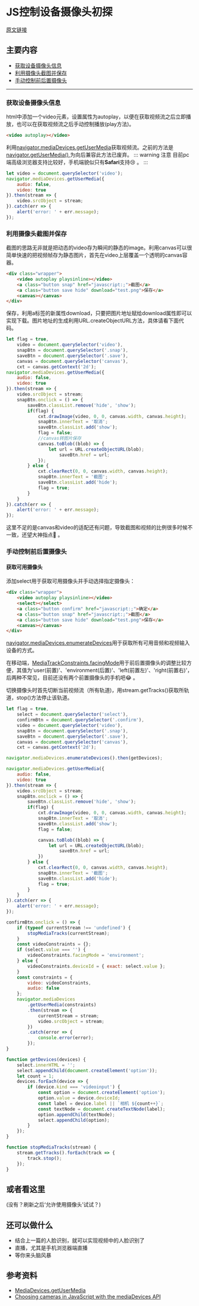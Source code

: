 # JS控制设备摄像头初探

[原文链接](https://denzel.netlify.com/js/camera_in_js_trial.html)

## 主要内容
- [获取设备摄像头信息](#获取设备摄像头信息)
- [利用摄像头截图并保存](#利用摄像头截图并保存)
- [手动控制前后置摄像头](#手动控制前后置摄像头)

<hr>

### 获取设备摄像头信息
html中添加一个video元素，设置属性为autoplay，以便在获取视频流之后立即播放，也可以在获取视频流之后手动控制播放(play方法)。

```html
<video autoplay></video>
```

利用[navigator.mediaDevices.getUserMedia](https://developer.mozilla.org/zh-CN/docs/Web/API/MediaDevices/getUserMedia)获取视频流。之前的方法是[navigator.getUserMedia()](https://developer.mozilla.org/zh-CN/docs/Web/API/Navigator/getUserMedia),为向后兼容此方法已废弃。
::: warning 注意
目前pc端高级浏览器支持比较好，手机端貌似只有**Safari**支持:cry: 。
:::

```js
let video = document.querySelector('video');
navigator.mediaDevices.getUserMedia({ 
    audio: false, 
    video: true
}).then(stream => {
    video.srcObject = stream;
}).catch(err => {
    alert('error: ' + err.message);
});
```
<show-in-codepen :href="'https://codepen.io/_tianxia/pen/odMNxa'"></show-in-codepen>

### 利用摄像头截图并保存
截图的思路无非就是把动态的video存为瞬间的静态的image。利用canvas可以很简单快速的把视频帧存为静态图片，首先在video上层覆盖一个透明的canvas容器。
```html
<div class="wrapper">
    <video autoplay playsinline></video>
    <a class="button snap" href="javascript:;">截图</a>
    <a class="button save hide" download="test.png">保存</a>
    <canvas></canvas>
</div>
```
保存，利用a标签的新属性download，只要把图片地址赋给download属性即可以实现下载。图片地址的生成利用URL.createObjectURL方法，具体请看下面代码。
```js
let flag = true,
    video = document.querySelector('video'),
    snapBtn = document.querySelector('.snap'),
    saveBtn = document.querySelector('.save'),
    canvas = document.querySelector('canvas'),
    cxt = canvas.getContext('2d');
navigator.mediaDevices.getUserMedia({ 
    audio: false, 
    video: true
}).then(stream => {
    video.srcObject = stream;
    snapBtn.onclick = () => {
        saveBtn.classList.remove('hide', 'show');
        if(flag) {
            cxt.drawImage(video, 0, 0, canvas.width, canvas.height);
            snapBtn.innerText = '取消';
            saveBtn.classList.add('show');
            flag = false;
            //canvas转图片保存
            canvas.toBlob((blob) => {
                let url = URL.createObjectURL(blob);
                    saveBtn.href = url;
            });
        } else {
            cxt.clearRect(0, 0, canvas.width, canvas.height);
            snapBtn.innerText = '截图';
            saveBtn.classList.add('hide');
            flag = true;
        }
    }
}).catch(err => {
    alert('error: ' + err.message);
});
```
这里不足的是canvas和video的适配还有问题，导致截图和视频的比例很多时候不一致，还望大神指点:pray: 。

<show-in-codepen :href="'https://codepen.io/_tianxia/pen/YLjPNq'"></show-in-codepen>

### 手动控制前后置摄像头

#### 获取可用摄像头
添加select用于获取可用摄像头并手动选择指定摄像头：
```html
<div class="wrapper">
    <video autoplay playsinline></video>
    <select></select>
    <a class="button confirm" href="javascript:;">确定</a>
    <a class="button snap" href="javascript:;">截图</a>
    <a class="button save hide" download="test.png">保存</a>
    <canvas></canvas>
</div>
```
[navigator.mediaDevices.enumerateDevices](https://developer.mozilla.org/zh-CN/docs/Web/API/MediaDevices/enumerateDevices)用于获取所有可用音频和视频输入设备的方式。

在移动端，[MediaTrackConstraints.facingMode](https://developer.mozilla.org/en-US/docs/Web/API/MediaTrackConstraints/facingModes)用于前后置摄像头的调整比较方便，其值为'user(前置)'、'environment(后置)'、'left(前置左)'、'right(前置右)'，后两种不常见，目前还没有两个前置摄像头的手机吧:joy: 。

切换摄像头时首先切断当前视频流（所有轨道)，用stream.getTracks()获取所轨道，stop()方法停止该轨道。
```js
let flag = true,
    select = document.querySelector('select'),
    confirmBtn = document.querySelector('.confirm'),
    video = document.querySelector('video'),
    snapBtn = document.querySelector('.snap'),
    saveBtn = document.querySelector('.save'),
    canvas = document.querySelector('canvas'),
    cxt = canvas.getContext('2d');

navigator.mediaDevices.enumerateDevices().then(getDevices);

navigator.mediaDevices.getUserMedia({ 
    audio: false, 
    video: true
}).then(stream => {
    video.srcObject = stream;
    snapBtn.onclick = () => {
        saveBtn.classList.remove('hide', 'show');
        if(flag) {
            cxt.drawImage(video, 0, 0, canvas.width, canvas.height);
            snapBtn.innerText = '取消';
            saveBtn.classList.add('show');
            flag = false;

            canvas.toBlob((blob) => {
                let url = URL.createObjectURL(blob);
                    saveBtn.href = url;
            })
        } else {
            cxt.clearRect(0, 0, canvas.width, canvas.height);
            snapBtn.innerText = '截图';
            saveBtn.classList.add('hide');
            flag = true;
        }
    }
}).catch(err => {
    alert('error: ' + err.message);
});

confirmBtn.onclick = () => {
    if (typeof currentStream !== 'undefined') {
        stopMediaTracks(currentStream);
    }
    const videoConstraints = {};
    if (select.value === '') {
        videoConstraints.facingMode = 'environment';
    } else {
        videoConstraints.deviceId = { exact: select.value };
    }
    const constraints = {
        video: videoConstraints,
        audio: false
    };
    navigator.mediaDevices
        .getUserMedia(constraints)
        .then(stream => {
            currentStream = stream;
            video.srcObject = stream;
        })
        .catch(error => {
            console.error(error);
        });
}

function getDevices(devices) {
    select.innerHTML = '';
    select.appendChild(document.createElement('option'));
    let count = 1;
    devices.forEach(device => {
        if (device.kind === 'videoinput') {
            const option = document.createElement('option');
            option.value = device.deviceId;
            const label = device.label || `相机 ${count++}`;
            const textNode = document.createTextNode(label);
            option.appendChild(textNode);
            select.appendChild(option);
        }
    });
}

function stopMediaTracks(stream) {
    stream.getTracks().forEach(track => {
        track.stop();
    });
}
``` 
<show-in-codepen :href="'https://codepen.io/_tianxia/pen/aGjvqa'"></show-in-codepen>

## 或者看这里
(没有？刷新之后‘允许使用摄像头’试试？)
<my-iframe :src="'https://xiaotianxia.github.io/demos-2018/camera-in-js/index.html'"></my-iframe>

## 还可以做什么
- 结合上一篇的人脸识别，就可以实现视频中的人脸识别了 
- 直播，尤其是手机浏览器端直播
- 等你来头脑风暴

## 参考资料
- [MediaDevices.getUserMedia](https://developer.mozilla.org/zh-CN/docs/Web/API/MediaDevices/getUserMedia)
- [Choosing cameras in JavaScript with the mediaDevices API](https://www.twilio.com/blog/2018/04/choosing-cameras-javascript-mediadevices-api.html)
